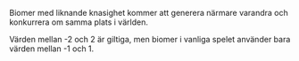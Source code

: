 Biomer med liknande knasighet kommer att generera närmare varandra och konkurrera om samma plats i världen.

Värden mellan -2 och 2 är giltiga, men biomer i vanliga spelet använder bara värden mellan -1 och 1.